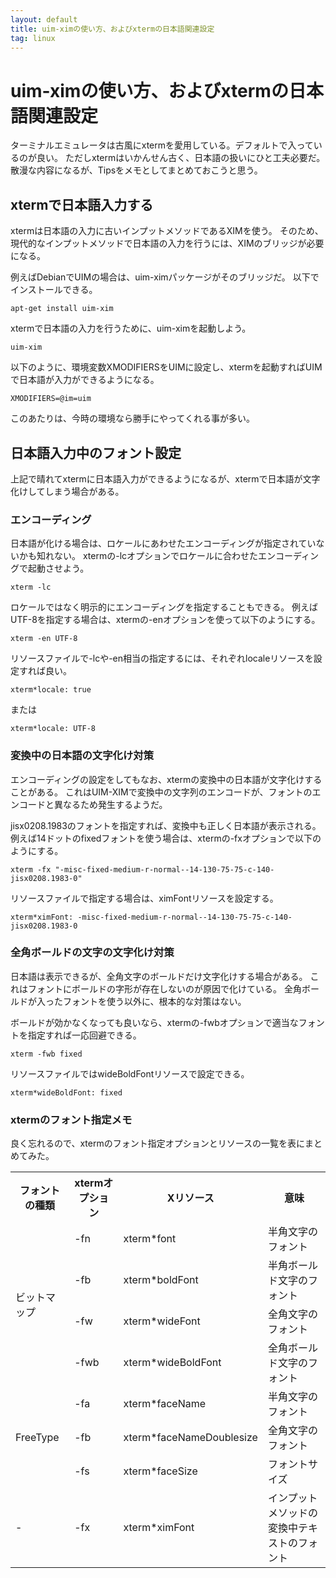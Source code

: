 ```yaml
---
layout: default
title: uim-ximの使い方、およびxtermの日本語関連設定
tag: linux
---
```


# uim-ximの使い方、およびxtermの日本語関連設定

ターミナルエミュレータは古風にxtermを愛用している。デフォルトで入っているのが良い。
ただしxtermはいかんせん古く、日本語の扱いにひと工夫必要だ。
散漫な内容になるが、Tipsをメモとしてまとめておこうと思う。

## xtermで日本語入力する

xtermは日本語の入力に古いインプットメソッドであるXIMを使う。
そのため、現代的なインプットメソッドで日本語の入力を行うには、XIMのブリッジが必要になる。

例えばDebianでUIMの場合は、uim-ximパッケージがそのブリッジだ。
以下でインストールできる。

    apt-get install uim-xim

xtermで日本語の入力を行うために、uim-ximを起動しよう。

    uim-xim

以下のように、環境変数XMODIFIERSをUIMに設定し、xtermを起動すればUIMで日本語が入力ができるようになる。

    XMODIFIERS=@im=uim

このあたりは、今時の環境なら勝手にやってくれる事が多い。

## 日本語入力中のフォント設定

上記で晴れてxtermに日本語入力ができるようになるが、xtermで日本語が文字化けしてしまう場合がある。

### エンコーディング

日本語が化ける場合は、ロケールにあわせたエンコーディングが指定されていないかも知れない。
xtermの-lcオプションでロケールに合わせたエンコーディングで起動させよう。

    xterm -lc

ロケールではなく明示的にエンコーディングを指定することもできる。
例えばUTF-8を指定する場合は、xtermの-enオプションを使って以下のようにする。

    xterm -en UTF-8

リソースファイルで-lcや-en相当の指定するには、それぞれlocaleリソースを設定すれば良い。

    xterm*locale: true

または

    xterm*locale: UTF-8

### 変換中の日本語の文字化け対策

エンコーディングの設定をしてもなお、xtermの変換中の日本語が文字化けすることがある。
これはUIM-XIMで変換中の文字列のエンコードが、フォントのエンコードと異なるため発生するようだ。

jisx0208.1983のフォントを指定すれば、変換中も正しく日本語が表示される。
例えば14ドットのfixedフォントを使う場合は、xtermの-fxオプションで以下のようにする。

    xterm -fx "-misc-fixed-medium-r-normal--14-130-75-75-c-140-jisx0208.1983-0"

リソースファイルで指定する場合は、ximFontリソースを設定する。

    xterm*ximFont: -misc-fixed-medium-r-normal--14-130-75-75-c-140-jisx0208.1983-0

### 全角ボールドの文字の文字化け対策

日本語は表示できるが、全角文字のボールドだけ文字化けする場合がある。
これはフォントにボールドの字形が存在しないのが原因で化けている。
全角ボールドが入ったフォントを使う以外に、根本的な対策はない。

ボールドが効かなくなっても良いなら、xtermの-fwbオプションで適当なフォントを指定すれば一応回避できる。

    xterm -fwb fixed

リソースファイルではwideBoldFontリソースで設定できる。

    xterm*wideBoldFont: fixed

### xtermのフォント指定メモ

良く忘れるので、xtermのフォント指定オプションとリソースの一覧を表にまとめてみた。

<table class="table table-striped">
<tr><th>フォントの種類</th><th>xtermオプション</th><th>Xリソース</th><th>意味</th></tr>
<tr><td rowspan="4">ビットマップ</td><td>-fn</td><td>xterm*font</td><td>半角文字のフォント</td></tr>
<tr><td>-fb</td><td>xterm*boldFont</td><td>半角ボールド文字のフォント</td></tr>
<tr><td>-fw</td><td>xterm*wideFont</td><td>全角文字のフォント</td></tr>
<tr><td>-fwb</td><td>xterm*wideBoldFont</td><td>全角ボールド文字のフォント</td></tr>
<tr><td rowspan="3">FreeType</td><td>-fa</td><td>xterm*faceName</td><td>半角文字のフォント</td></tr>
<tr><td>-fb</td><td>xterm*faceNameDoublesize</td><td>全角文字のフォント</td></tr>
<tr><td>-fs</td><td>xterm*faceSize</td><td>フォントサイズ</td></tr>
<tr><td>-</td><td>-fx</td><td>xterm*ximFont</td><td>インプットメソッドの変換中テキストのフォント</td></tr>
</table>
